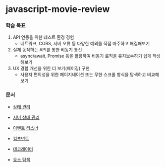 # javascript-movie-review

### 학습 목표

1. API 연동을 위한 테스트 환경 경험
   - 네트워크, CORS, 서버 오류 등 다양한 예외를 직접 마주하고 해결해보기
2. 실제 동작하는 API를 통한 비동기 통신
   - async/await, Promise 등을 활용하여 비동기 로직을 유지보수하기 쉽게 작성해보기
3. UX 경험 개선을 위한 더 보기(페이징) 구현
   - 사용자 편의성을 위한 페이지네이션 또는 무한 스크롤 방식을 탐색하고 비교해보기

### 문서

- [상태 관리](./docs/상태_관리.md)
- [서버 상태 관리](./docs/서버_상태_관리.md)
- [이벤트 리스너](./docs/이벤트_리스너.md)
- [컴포넌트](./docs/컴포넌트.md)

- [데코레이터]()
- [요소 탐색]()
